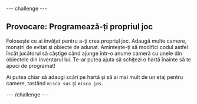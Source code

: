 \--- challenge \---

## Provocare: Programează-ți propriul joc

Folosește ce ai învățat pentru a-ți crea propriul joc. Adaugă multe camere, monștri de evitat și obiecte de adunat. Amintește-ți să modifici codul astfel încât jucătorul să câștige când ajunge într-o anume cameră cu unele din obiectele din inventarul lui. Te-ar putea ajuta să schițezi o hartă înainte să te apuci de programat!

Ai putea chiar să adaugi scări pe hartă și să ai mai mult de un etaj pentru camere, tastând `misca sus` și `misca jos`.

\--- /challenge \---